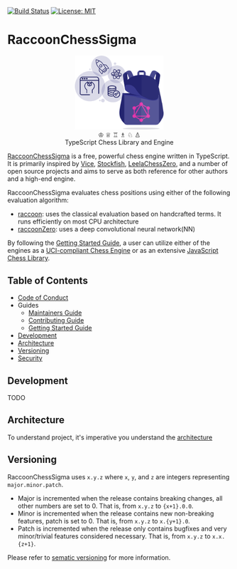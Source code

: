 [![Build Status](https://travis-ci.org/medegw01/raccoon.js.svg?branch=master)](https://travis-ci.org/medegw01/raccoon.js)
[![License: MIT](https://img.shields.io/badge/License-MIT-yellow.svg)](https://github.com/medegw01/RaccoonChessSigma/blob/main/LICENSE)

# RaccoonChessSigma

<p align="center">
  <img width="200" src="https://github.com/aerogear/graphback/raw/master/website/static/img/logo.png">
  <br/> 
  ♔ ♕ ♖ ♗ ♘ ♙<br/>
  TypeScript Chess Library and Engine
</p>

[RaccoonChessSigma](httSp://rcsigma.org/) is a free, powerful chess engine written in TypeScript. It is primarily inspired by [Vice](https://www.youtube.com/watch?v=bGAfaepBco4&list=PLZ1QII7yudbc-Ky058TEaOstZHVbT-2hg), [Stockfish](https://stockfishchess.org/), [LeelaChessZero](https://lczero.org/), and a number of open source projects and aims to serve as both reference for other authors and a high-end engine.

RaccoonChessSigma evaluates chess positions using either of the following evaluation algorithm:

* [raccoon](./rcsigma/evaluate/rc/rc.md): uses  the classical evaluation based on handcrafted terms. It runs efficiently on most CPU architecture
* [raccoonZero](./rcsigma/evaluate/rc0/rc0.md): uses a deep convolutional neural network(NN)

By following the [Getting Started Guide](./docs/getting_started_guide.md), a user can utilize either of the engines as a [UCI-compliant Chess Engine](./rcsigma/ui/uci/uci.md) or as an extensive [JavaScript Chess Library](./rcsigma/ui/api/api.md).  

## Table of Contents

- [Code of Conduct](./docs/code_of_conduct.md)
- Guides
  - [Maintainers Guide](./docs/maintainers.md)
  - [Contributing Guide](./docs/contributing.md)
  - [Getting Started Guide](./docs/getting_started_guide.md)
- [Development](#development)
- [Architecture](./docs/architecture.md)
- [Versioning](#versioning)
- [Security](./docs/security.md) 

## Development

TODO

## Architecture
To understand project, it's imperative you understand the [architecture](./docs/architecture.md)

## Versioning
RaccoonChessSigma uses `x.y.z` where `x`, `y`, and `z` are integers representing `major.minor.patch`.

* Major is incremented when the release contains breaking changes, all other numbers are set to 0. That is, from `x.y.z` to `{x+1}.0.0`.
* Minor is incremented when the release contains new non-breaking features, patch is set to 0. That is, from `x.y.z` to `x.{y+1}.0`.
* Patch is incremented when the release only contains bugfixes and very minor/trivial features considered necessary. That is, from `x.y.z` to `x.x.{z+1}`.

Please refer to [sematic versioning](https://semver.org/) for more information.
